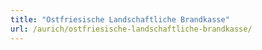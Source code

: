 ```yaml
---
title: "Ostfriesische Landschaftliche Brandkasse"
url: /aurich/ostfriesische-landschaftliche-brandkasse/
---
```

